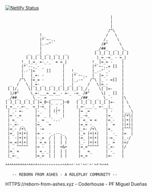 [![Netlify Status](https://api.netlify.com/api/v1/badges/f34e856b-bce7-42ff-8b13-ef19c3539d16/deploy-status)](https://app.netlify.com/sites/reborn-from-ashes/deploys)


                                                  |
                                                  |
                                                  |
                                                 /^\
                   !_                           /   \
                   |*`~-.,                     /,    \
                   |.-~^`                     /#"     \
                   |                        _/##_   _  \_
              _   _|  _   _   _            [ ]_[ ]_[ ]_[ ]
             [ ]_[ ]_[ ]_[ ]_[ ]            |_=_-=_ - =_|
           !_ |_=_ =-_-_  = =_|           !_ |=_= -    |
           |*`--,_- _        |            |*`~-.,= []  |
           |.-'|=     []     |   !_       |_.-"`_-     |
           |   |_=- -        |   |*`~-.,  |  |=_-      |
          /^\  |=_= -        |   |_,-~`  /^\ |_ - =[]  |
      _  /   \_|_=- _   _   _|  _|  _   /   \|=_-      |
     [ ]/,    \[ ]_[ ]_[ ]_[ ]_[ ]_[ ]_/,    \[ ]=-    |
      |/#"     \_=-___=__=__- =-_ -=_ /#"     \| _ []  |
     _/##_   _  \_-_ =  _____       _/##_   _  \_ -    |\
    [ ]_[ ]_[ ]_[ ]=_0~{_ _ _}~0   [ ]_[ ]_[ ]_[ ]=-   | \
    |_=__-_=-_  =_|-=_ |  ,  |     |_=-___-_ =-__|_    |  \
     | _- =-     |-_   | ((* |      |= _=       | -    |___\
     |= -_=      |=  _ |  `  |      |_-=_       |=_    |/+\|
     | =_  -     |_ = _ `-.-`       | =_ = =    |=_-   ||+||
     |-_=- _     |=_   =            |=_= -_     |  =   ||+||
     |=_- /+\    | -=               |_=- /+\    |=_    |^^^|
     |=_ |+|+|   |= -  -_,--,_      |_= |+|+|   |  -_  |=  |
     |  -|+|+|   |-_=  / |  | \     |=_ |+|+|   |-=_   |_-/
     |=_=|+|+|   | =_= | |  | |     |_- |+|+|   |_ =   |=/
     | _ ^^^^^   |= -  | |  <&>     |=_=^^^^^   |_=-   |/
     |=_ =       | =_-_| |  | |     |   =_      | -_   |
     |_=-_       |=_=  | |  | |     |=_=        |=-    |
^^^^^^^^^^`^`^^`^`^`^^^""""""""^`^^``^^`^^`^^`^`^``^`^``^``^^

       -- REBORN FROM ASHES - A ROLEPLAY COMMUNITY --
HTTPS://reborn-from-ashes.xyz  - Coderhouse - PF Miguel Dueñas
